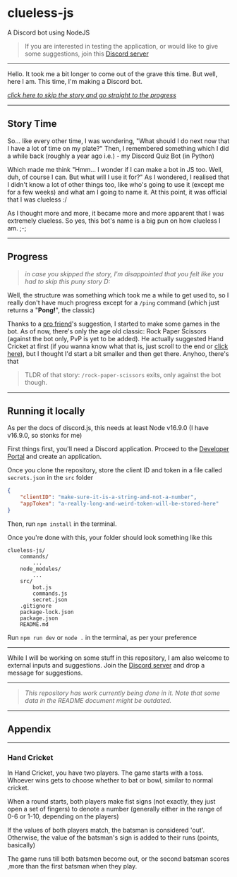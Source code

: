# clueless-js
A Discord bot using NodeJS

> If you are interested in testing the application, or would like to give some suggestions, join this [Discord server](https://discord.gg/VnBWCsS8N7)
---
Hello. It took me a bit longer to come out of the grave this time. But well, here I am. This time, I'm making a Discord bot.

[_click here to skip the story and go straight to the progress_](#progressprogress)

---

## Story Time 

So... like every other time, I was wondering, "What should I do next now that I have a lot of time on my plate?" Then, I remembered something which I did a while back (roughly a year ago i.e.) - my Discord Quiz Bot (in Python)

Which made me think "Hmm... I wonder if I can make a bot in JS too. Well, duh, of course I can. But what will I use it for?" As I wondered, I realised that I didn't know a lot of other things too, like who's going to use it (except me for a few weeks) and what am I going to name it. At this point, it was official that I was clueless :/

As I thought more and more, it became more and more apparent that I was extremely clueless. So yes, this bot's name is a big pun on how clueless I am. ;-;

---
## Progress

> _in case you skipped the story, I'm disappointed that you felt like you had to skip this puny story D:_

Well, the structure was something which took me a while to get used to, so I really don't have much progress except for a `/ping` command (which just returns a "**Pong!**", the classic)

Thanks to a [pro friend](https://github.com/harshkhandeparkar)'s suggestion, I started to make some games in the bot. As of now, there's only the age old classic: Rock Paper Scissors (against the bot only, PvP is yet to be added). He actually suggested Hand Cricket at first (if you wanna know what that is, just scroll to the end or [click here](#hand-cricket)), but I thought I'd start a bit smaller and then get there. Anyhoo, there's that

> TLDR of that story: `/rock-paper-scissors` exits, only against the bot though. 

---
## Running it locally

As per the docs of discord.js, this needs at least Node v16.9.0 (I have v16.9.0, so stonks for me)

First things first, you'll need a Discord application. Proceed to the [Developer Portal](https://discord.com/developers/applications) and create an application.

Once you clone the repository, store the client ID and token in a file called `secrets.json` in the `src` folder

```json
{
	"clientID": "make-sure-it-is-a-string-and-not-a-number",
	"appToken": "a-really-long-and-weird-token-will-be-stored-here"
}
```

Then, run `npm install` in the terminal.

Once you're done with this, your folder should look something like this
```
clueless-js/
	commands/
		...
	node_modules/
		...
	src/
		bot.js
		commands.js
		secret.json
	.gitignore
	package-lock.json
	package.json
	README.md

```


Run `npm run dev` or `node .` in the terminal, as per your preference

---

While I will be working on some stuff in this repository, I am also welcome to external inputs and suggestions. Join the [Discord server](https://discord.gg/VnBWCsS8N7) and drop a message for suggestions.

---
> _This repository has work currently being done in it. Note that some data in the README document might be outdated._

---
## Appendix

---
### Hand Cricket

In Hand Cricket, you have two players. The game starts with a toss. Whoever wins gets to choose whether to bat or bowl, similar to normal cricket.

When a round starts, both players make fist signs (not exactly, they just open a set of fingers) to denote a number (generally either in the range of 0-6 or 1-10, depending on the players)

If the values of both players match, the batsman is considered 'out'. Otherwise, the value of the batsman's sign is added to their runs (points, basically)

The game runs till both batsmen become out, or the second batsman scores ,more than the first batsman when they play.
